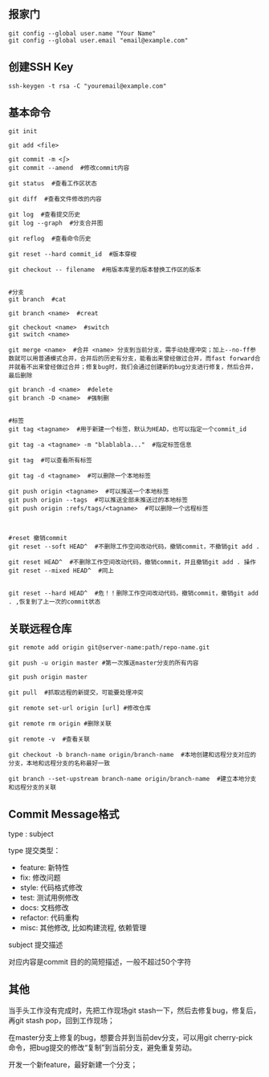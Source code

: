## 报家门

```shell
git config --global user.name "Your Name"
git config --global user.email "email@example.com"
```

## 创建SSH Key

```shell
ssh-keygen -t rsa -C "youremail@example.com"
```

## 基本命令

````shell
git init

git add <file>

git commit -m <∫>
git commit --amend  #修改commit内容

git status  #查看工作区状态

git diff  #查看文件修改的内容

git log  #查看提交历史
git log --graph  #分支合并图

git reflog  #查看命令历史

git reset --hard commit_id  #版本穿梭

git checkout -- filename  #用版本库里的版本替换工作区的版本


#分支
git branch  #cat

git branch <name>  #creat

git checkout <name>  #switch
git switch <name>

git merge <name>  #合并 <name> 分支到当前分支，需手动处理冲突；加上--no-ff参数就可以用普通模式合并，合并后的历史有分支，能看出来曾经做过合并，而fast forward合并就看不出来曾经做过合并；修复bug时，我们会通过创建新的bug分支进行修复，然后合并，最后删除

git branch -d <name>  #delete
git branch -D <name>  #强制删


#标签
git tag <tagname>  #用于新建一个标签，默认为HEAD，也可以指定一个commit_id

git tag -a <tagname> -m "blablabla..."  #指定标签信息

git tag  #可以查看所有标签

git tag -d <tagname>  #可以删除一个本地标签

git push origin <tagname>  #可以推送一个本地标签
git push origin --tags  #可以推送全部未推送过的本地标签
git push origin :refs/tags/<tagname>  #可以删除一个远程标签



#reset 撤销commit
git reset --soft HEAD^  #不删除工作空间改动代码，撤销commit，不撤销git add .

git reset HEAD^  #不删除工作空间改动代码，撤销commit，并且撤销git add . 操作
git reset --mixed HEAD^  #同上


git reset --hard HEAD^  #危！！删除工作空间改动代码，撤销commit，撤销git add . ,恢复到了上一次的commit状态

````

## 关联远程仓库

``` shell
git remote add origin git@server-name:path/repo-name.git

git push -u origin master #第一次推送master分支的所有内容

git push origin master

git pull  #抓取远程的新提交，可能要处理冲突

git remote set-url origin [url] #修改仓库

git remote rm origin #删除关联

git remote -v  #查看关联

git checkout -b branch-name origin/branch-name  #本地创建和远程分支对应的分支，本地和远程分支的名称最好一致

git branch --set-upstream branch-name origin/branch-name  #建立本地分支和远程分支的关联
```

## Commit Message格式

type : subject

type 提交类型：

- feature:     新特性
- fix:     修改问题
- style:     代码格式修改
- test:     测试用例修改
- docs:     文档修改
- refactor:     代码重构
- misc:     其他修改, 比如构建流程, 依赖管理

subject 提交描述

对应内容是commit 目的的简短描述，一般不超过50个字符

## 其他

当手头工作没有完成时，先把工作现场git stash一下，然后去修复bug，修复后，再git stash pop，回到工作现场；

在master分支上修复的bug，想要合并到当前dev分支，可以用git cherry-pick <commit>命令，把bug提交的修改“复制”到当前分支，避免重复劳动。

开发一个新feature，最好新建一个分支；